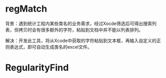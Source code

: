 # regMatch

背景：遇到统计工程内某些类名的业务需求，经过Xocde筛选后可得出搜索列表，但拷贝时会有很多额外的字符，粘贴到文档中并不能以列表排列。

解决：开发此工具，将从Xcode中获取的字符粘贴到文本框，再输入自定义的正则表达式，即可自动生成类名的excel文件。
# RegularityFind

